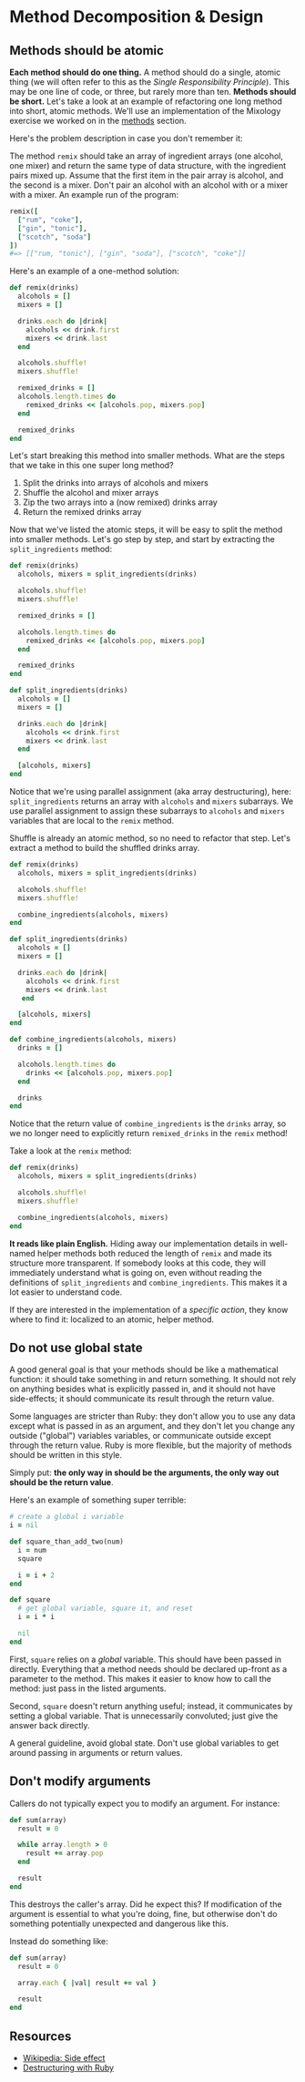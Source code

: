 # Method Decomposition & Design

## Methods should be atomic

**Each method should do one thing.** A method should do a single,
atomic thing (we will often refer to this as the *Single
Responsibility Principle*). This may be one line of code, or three,
but rarely more than ten. **Methods should be short.** Let's take a
look at an example of refactoring one long method into short, atomic
methods.  We'll use an implementation of the Mixology exercise we
worked on in the [methods][methods] section.

[methods]: ../language-basics/methods.md

Here's the problem description in case you don't remember it:

The method `remix` should take an array of ingredient arrays (one
alcohol, one mixer) and return the same type of data structure, with
the ingredient pairs mixed up. Assume that the first item in the pair
array is alcohol, and the second is a mixer. Don't pair an alcohol
with an alcohol with or a mixer with a mixer. An example run of the
program:

```ruby
remix([
  ["rum", "coke"],
  ["gin", "tonic"],
  ["scotch", "soda"]
])
#=> [["rum, "tonic"], ["gin", "soda"], ["scotch", "coke"]]
```

Here's an example of a one-method solution:

```ruby
def remix(drinks)
  alcohols = []
  mixers = []

  drinks.each do |drink|
    alcohols << drink.first
    mixers << drink.last
  end

  alcohols.shuffle!
  mixers.shuffle!

  remixed_drinks = []
  alcohols.length.times do
    remixed_drinks << [alcohols.pop, mixers.pop]
  end

  remixed_drinks
end
```

Let's start breaking this method into smaller methods. What are the
steps that we take in this one super long method?

1. Split the drinks into arrays of alcohols and mixers
2. Shuffle the alcohol and mixer arrays
3. Zip the two arrays into a (now remixed) drinks array
4. Return the remixed drinks array

Now that we've listed the atomic steps, it will be easy to split the
method into smaller methods. Let's go step by step, and start by
extracting the `split_ingredients` method:

```ruby
def remix(drinks)
  alcohols, mixers = split_ingredients(drinks)

  alcohols.shuffle!
  mixers.shuffle!

  remixed_drinks = []

  alcohols.length.times do
    remixed_drinks << [alcohols.pop, mixers.pop]
  end

  remixed_drinks
end

def split_ingredients(drinks)
  alcohols = []
  mixers = []

  drinks.each do |drink|
    alcohols << drink.first
    mixers << drink.last
  end

  [alcohols, mixers]
end
```

Notice that we're using parallel assignment (aka array destructuring),
here: `split_ingredients` returns an array with `alcohols` and
`mixers` subarrays. We use parallel assignment to assign these
subarrays to `alcohols` and `mixers` variables that are local to the
`remix` method.

Shuffle is already an atomic method, so no need to refactor that step.
Let's extract a method to build the shuffled drinks array.

```ruby
def remix(drinks)
  alcohols, mixers = split_ingredients(drinks)

  alcohols.shuffle!
  mixers.shuffle!

  combine_ingredients(alcohols, mixers)
end

def split_ingredients(drinks)
  alcohols = []
  mixers = []

  drinks.each do |drink|
    alcohols << drink.first
    mixers << drink.last
   end

  [alcohols, mixers]
end

def combine_ingredients(alcohols, mixers)
  drinks = []

  alcohols.length.times do
    drinks << [alcohols.pop, mixers.pop]
  end

  drinks
end
```

Notice that the return value of `combine_ingredients` is the `drinks`
array, so we no longer need to explicitly return `remixed_drinks` in
the `remix` method!

Take a look at the `remix` method:

```ruby
def remix(drinks)
  alcohols, mixers = split_ingredients(drinks)

  alcohols.shuffle!
  mixers.shuffle!

  combine_ingredients(alcohols, mixers)
end
```

**It reads like plain English.** Hiding away our implementation
details in well-named helper methods both reduced the length of
`remix` and made its structure more transparent. If somebody looks at
this code, they will immediately understand what is going on, even
without reading the definitions of `split_ingredients` and
`combine_ingredients`.  This makes it a lot easier to understand code.

If they are interested in the implementation of a *specific action*,
they know where to find it: localized to an atomic, helper method.

## Do not use global state

A good general goal is that your methods should be like a mathematical
function: it should take something in and return something. It should
not rely on anything besides what is explicitly passed in, and it
should not have side-effects; it should communicate its result through
the return value.

Some languages are stricter than Ruby: they don't allow you to use any
data except what is passed in as an argument, and they don't let you
change any outside ("global") variables variables, or communicate
outside except through the return value. Ruby is more flexible, but
the majority of methods should be written in this style.

Simply put: **the only way in should be the arguments, the only way
out should be the return value**.

Here's an example of something super terrible:

```ruby
# create a global i variable
i = nil

def square_than_add_two(num)
  i = num
  square

  i = i + 2
end

def square
  # get global variable, square it, and reset
  i = i * i

  nil
end
```

First, `square` relies on a *global* variable. This should have been
passed in directly. Everything that a method needs should be declared
up-front as a parameter to the method. This makes it easier to know
how to call the method: just pass in the listed arguments.

Second, `square` doesn't return anything useful; instead, it
communicates by setting a global variable. That is unnecessarily
convoluted; just give the answer back directly.

A general guideline, avoid global state. Don't use global variables to
get around passing in arguments or return values.

## Don't modify arguments

Callers do not typically expect you to modify an argument. For
instance:

```ruby
def sum(array)
  result = 0

  while array.length > 0
    result += array.pop
  end

  result
end
```

This destroys the caller's array. Did he expect this? If modification
of the argument is essential to what you're doing, fine, but otherwise
don't do something potentially unexpected and dangerous like this.

Instead do something like:

```ruby
def sum(array)
  result = 0

  array.each { |val| result += val }

  result
end
```

## Resources

* [Wikipedia: Side effect][wiki-side-effects]
* [Destructuring with Ruby][destructuring]

[wiki-side-effects]: http://en.wikipedia.org/wiki/Side_effect_(computer_science)
[destructuring]: http://tony.pitluga.com/2011/08/08/destructuring-with-ruby.html
